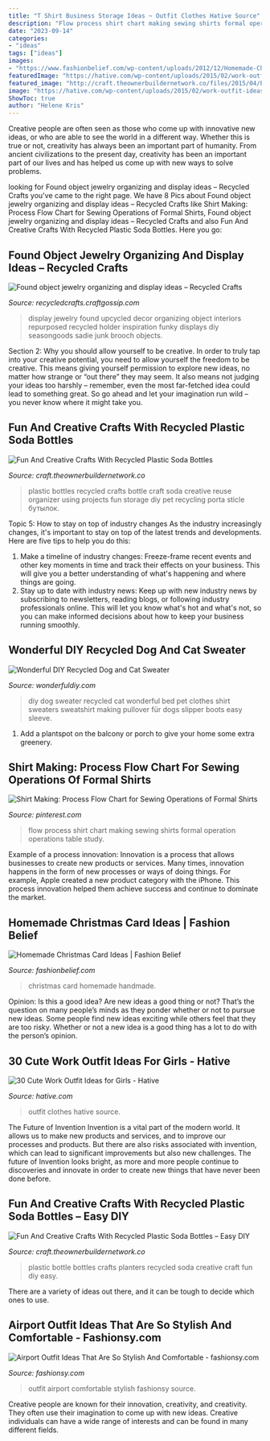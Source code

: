 ```yaml
---
title: "T Shirt Business Storage Ideas ~ Outfit Clothes Hative Source"
description: "Flow process shirt chart making sewing shirts formal operation operations table study"
date: "2023-09-14"
categories:
- "ideas"
tags: ["ideas"]
images:
- "https://www.fashionbelief.com/wp-content/uploads/2012/12/Homemade-Christmas-Card-Ideas.jpg"
featuredImage: "https://hative.com/wp-content/uploads/2015/02/work-outfit-ideas/13-cute-work-outfit-ideas-for-girls.jpg"
featured_image: "http://craft.theownerbuildernetwork.co/files/2015/04/Plastic-Bottle-Ideas006.jpg"
image: "https://hative.com/wp-content/uploads/2015/02/work-outfit-ideas/13-cute-work-outfit-ideas-for-girls.jpg"
ShowToc: true
author: "Helene Kris"
---
```



Creative people are often seen as those who come up with innovative new ideas, or who are able to see the world in a different way. Whether this is true or not, creativity has always been an important part of humanity. From ancient civilizations to the present day, creativity has been an important part of our lives and has helped us come up with new ways to solve problems.

	

		
looking for Found object jewelry organizing and display ideas – Recycled Crafts you've came to the right page. We have 8 Pics about Found object jewelry organizing and display ideas – Recycled Crafts like Shirt Making: Process Flow Chart for Sewing Operations of Formal Shirts, Found object jewelry organizing and display ideas – Recycled Crafts and also Fun And Creative Crafts With Recycled Plastic Soda Bottles. Here you go:
		
    
## Found Object Jewelry Organizing And Display Ideas – Recycled Crafts

<img loading=lazy src="https://i2.wp.com/recycledcrafts.craftgossip.com/files/2014/12/thread-display-jewelry.jpg?fit=600%2C931&amp;ssl=1" onerror="this.onerror=null;this.src='https://tse4.mm.bing.net/th?id=OIP.9SVp-wCqhzaNJq2ZTuc0rwHaLf&amp;pid=15.1';" alt="Found object jewelry organizing and display ideas – Recycled Crafts">

_Source: recycledcrafts.craftgossip.com_

>display jewelry found upcycled decor organizing object interiors repurposed recycled holder inspiration funky displays diy seasongoods sadie junk brooch objects. 

	

Section 2: Why you should allow yourself to be creative.
In order to truly tap into your creative potential, you need to allow yourself the freedom to be creative. This means giving yourself permission to explore new ideas, no matter how strange or “out there” they may seem. It also means not judging your ideas too harshly – remember, even the most far-fetched idea could lead to something great. So go ahead and let your imagination run wild – you never know where it might take you.

    
## Fun And Creative Crafts With Recycled Plastic Soda Bottles

<img loading=lazy src="http://craft.theownerbuildernetwork.co/files/2015/04/Plastic-Bottle-Ideas006.jpg" onerror="this.onerror=null;this.src='https://tse4.mm.bing.net/th?id=OIP.HGmixYqLTdXLvrIOqjLB1wHaFq&amp;pid=15.1';" alt="Fun And Creative Crafts With Recycled Plastic Soda Bottles">

_Source: craft.theownerbuildernetwork.co_

>plastic bottles recycled crafts bottle craft soda creative reuse organizer using projects fun storage diy pet recycling porta sticle бутылок. 

	

Topic 5: How to stay on top of industry changes
As the industry increasingly changes, it's important to stay on top of the latest trends and developments. Here are five tips to help you do this:
1. Make a timeline of industry changes: Freeze-frame recent events and other key moments in time and track their effects on your business. This will give you a better understanding of what's happening and where things are going.
2. Stay up to date with industry news: Keep up with new industry news by subscribing to newsletters, reading blogs, or following industry professionals online. This will let you know what's hot and what's not, so you can make informed decisions about how to keep your business running smoothly.

    
## Wonderful DIY Recycled Dog And Cat Sweater

<img loading=lazy src="http://cdn.wonderfuldiy.com/wp-content/uploads/2014/11/Dog-Sweater-from-Old-Sweater-Sleeve-wonderful-DIY1.jpg" onerror="this.onerror=null;this.src='https://tse2.mm.bing.net/th?id=OIP.PCZHt6vlgL09jwAIcTyfYgHaHa&amp;pid=15.1';" alt="Wonderful DIY Recycled Dog and Cat Sweater">

_Source: wonderfuldiy.com_

>diy dog sweater recycled cat wonderful bed pet clothes shirt sweaters sweatshirt making pullover für dogs slipper boots easy sleeve. 

	

1. Add a plantspot on the balcony or porch to give your home some extra greenery.

    
## Shirt Making: Process Flow Chart For Sewing Operations Of Formal Shirts

<img loading=lazy src="https://i.pinimg.com/736x/3d/6f/34/3d6f34e73eec60277785db8d60fc8e1d--formal-shirts-grant.jpg" onerror="this.onerror=null;this.src='https://tse3.mm.bing.net/th?id=OIP.80qBBjiLQBHabl_Xj-TpuwHaQK&amp;pid=15.1';" alt="Shirt Making: Process Flow Chart for Sewing Operations of Formal Shirts">

_Source: pinterest.com_

>flow process shirt chart making sewing shirts formal operation operations table study. 

	

Example of a process innovation:
Innovation is a process that allows businesses to create new products or services. Many times, innovation happens in the form of new processes or ways of doing things. For example, Apple created a new product category with the iPhone. This process innovation helped them achieve success and continue to dominate the market.

    
## Homemade Christmas Card Ideas | Fashion Belief

<img loading=lazy src="https://www.fashionbelief.com/wp-content/uploads/2012/12/Homemade-Christmas-Card-Ideas.jpg" onerror="this.onerror=null;this.src='https://tse3.mm.bing.net/th?id=OIP.xS9OuoLRJFSPP4E-YMgFlgHaJL&amp;pid=15.1';" alt="Homemade Christmas Card Ideas | Fashion Belief">

_Source: fashionbelief.com_

>christmas card homemade handmade. 

	

Opinion: Is this a good idea?
Are new ideas a good thing or not? That’s the question on many people’s minds as they ponder whether or not to pursue new ideas. Some people find new ideas exciting while others feel that they are too risky. Whether or not a new idea is a good thing has a lot to do with the person’s opinion.

    
## 30 Cute Work Outfit Ideas For Girls - Hative

<img loading=lazy src="https://hative.com/wp-content/uploads/2015/02/work-outfit-ideas/13-cute-work-outfit-ideas-for-girls.jpg" onerror="this.onerror=null;this.src='https://tse1.mm.bing.net/th?id=OIP.skuksiJAD-QbIwDEfyJtkQHaLH&amp;pid=15.1';" alt="30 Cute Work Outfit Ideas for Girls - Hative">

_Source: hative.com_

>outfit clothes hative source. 

	

The Future of Invention
Invention is a vital part of the modern world. It allows us to make new products and services, and to improve our processes and products. But there are also risks associated with invention, which can lead to significant improvements but also new challenges. The future of Invention looks bright, as more and more people continue to discoveries and innovate in order to create new things that have never been done before.

    
## Fun And Creative Crafts With Recycled Plastic Soda Bottles – Easy DIY

<img loading=lazy src="https://craft.theownerbuildernetwork.co/files/2015/04/Plastic-Bottle-Planters.jpg" onerror="this.onerror=null;this.src='https://tse2.mm.bing.net/th?id=OIP.sJSqKA02J1e9GxGoMYRrZgHaFF&amp;pid=15.1';" alt="Fun And Creative Crafts With Recycled Plastic Soda Bottles – Easy DIY">

_Source: craft.theownerbuildernetwork.co_

>plastic bottle bottles crafts planters recycled soda creative craft fun diy easy. 

	

There are a variety of ideas out there, and it can be tough to decide which ones to use.

    
## Airport Outfit Ideas That Are So Stylish And Comfortable - Fashionsy.com

<img loading=lazy src="http://fashionsy.com/wp-content/uploads/2018/05/airport-outfit-8-.jpg" onerror="this.onerror=null;this.src='https://tse2.mm.bing.net/th?id=OIP.AlrcGKFr5zG29Rh-OoTYQQHaJQ&amp;pid=15.1';" alt="Airport Outfit Ideas That Are So Stylish And Comfortable - fashionsy.com">

_Source: fashionsy.com_

>outfit airport comfortable stylish fashionsy source. 

	

Creative people are known for their innovation, creativity, and creativity. They often use their imagination to come up with new ideas. Creative individuals can have a wide range of interests and can be found in many different fields.

